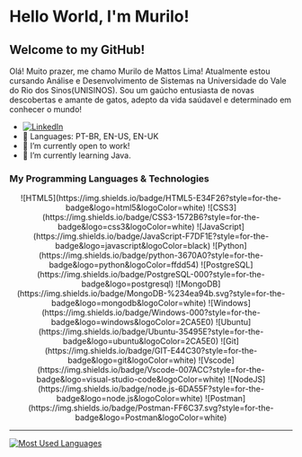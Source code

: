 # Hello World, I'm Murilo!
## Welcome to my GitHub! 
Olá!
    Muito prazer, me chamo Murilo de Mattos Lima! Atualmente estou cursando Análise e Desenvolvimento de Sistemas na Universidade do Vale do Rio dos Sinos(UNISINOS). Sou um gaúcho entusiasta de novas descobertas e amante de gatos, adepto da vida saúdavel e determinado em conhecer o mundo!

- [![LinkedIn](https://img.shields.io/badge/LinkedIn-0077B5?style=for-the-badge&logo=linkedin&logoColor=white)](https://www.linkedin.com/in/murilo-de-mattos-lima-a52109261/)
- 💬 Languages: PT-BR, EN-US, EN-UK
- 🔭 I’m currently open to work!  
- 🌱 I’m currently learning Java.
### My Programming Languages & Technologies
<p align="center">
    ![HTML5](https://img.shields.io/badge/HTML5-E34F26?style=for-the-badge&logo=html5&logoColor=white)
    ![CSS3](https://img.shields.io/badge/CSS3-1572B6?style=for-the-badge&logo=css3&logoColor=white)
    ![JavaScript](https://img.shields.io/badge/JavaScript-F7DF1E?style=for-the-badge&logo=javascript&logoColor=black)
    ![Python](https://img.shields.io/badge/python-3670A0?style=for-the-badge&logo=python&logoColor=ffdd54)
    ![PostgreSQL](https://img.shields.io/badge/PostgreSQL-000?style=for-the-badge&logo=postgresql)
    ![MongoDB](https://img.shields.io/badge/MongoDB-%234ea94b.svg?style=for-the-badge&logo=mongodb&logoColor=white)
    ![Windows](https://img.shields.io/badge/Windows-000?style=for-the-badge&logo=windows&logoColor=2CA5E0)
    ![Ubuntu](https://img.shields.io/badge/Ubuntu-35495E?style=for-the-badge&logo=ubuntu&logoColor=2CA5E0)
    ![Git](https://img.shields.io/badge/GIT-E44C30?style=for-the-badge&logo=git&logoColor=white)
    ![Vscode](https://img.shields.io/badge/Vscode-007ACC?style=for-the-badge&logo=visual-studio-code&logoColor=white)
    ![NodeJS](https://img.shields.io/badge/node.js-6DA55F?style=for-the-badge&logo=node.js&logoColor=white)
    ![Postman](https://img.shields.io/badge/Postman-FF6C37.svg?style=for-the-badge&logo=Postman&logoColor=white)
</p>

-----

<p align="center">

[![Most Used Languages](https://github-readme-stats.vercel.app/api/top-langs/?username=murilois&layout=donut&theme=tokyonight%)](https://github.com/anuraghazra/github-readme-stats)

</p>
<!--
-----
| Courses |  Certificates  |
|-------|------|
|
-->

<!--
**murilois/murilois** is a ✨ _special_ ✨ repository because its `README.md` (this file) appears on your GitHub profile.

Here are some ideas to get you started:

- 🔭 I’m currently working on ...
- 🌱 I’m currently learning ...
- 👯 I’m looking to collaborate on ...
- 🤔 I’m looking for help with ...
- 💬 Ask me about ...
- 📫 How to reach me: ...
- 😄 Pronouns: ...
- ⚡ Fun fact: ...
-->
